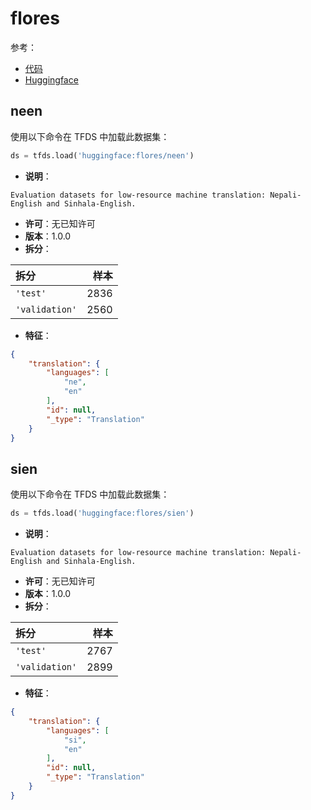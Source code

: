 # flores

参考：

- [代码](https://github.com/huggingface/datasets/blob/master/datasets/flores)
- [Huggingface](https://huggingface.co/datasets/flores)

## neen

使用以下命令在 TFDS 中加载此数据集：

```python
ds = tfds.load('huggingface:flores/neen')
```

- **说明**：

```
Evaluation datasets for low-resource machine translation: Nepali-English and Sinhala-English.
```

- **许可**：无已知许可
- **版本**：1.0.0
- **拆分**：

拆分 | 样本
:-- | --:
`'test'` | 2836
`'validation'` | 2560

- **特征**：

```json
{
    "translation": {
        "languages": [
            "ne",
            "en"
        ],
        "id": null,
        "_type": "Translation"
    }
}
```

## sien

使用以下命令在 TFDS 中加载此数据集：

```python
ds = tfds.load('huggingface:flores/sien')
```

- **说明**：

```
Evaluation datasets for low-resource machine translation: Nepali-English and Sinhala-English.
```

- **许可**：无已知许可
- **版本**：1.0.0
- **拆分**：

拆分 | 样本
:-- | --:
`'test'` | 2767
`'validation'` | 2899

- **特征**：

```json
{
    "translation": {
        "languages": [
            "si",
            "en"
        ],
        "id": null,
        "_type": "Translation"
    }
}
```
